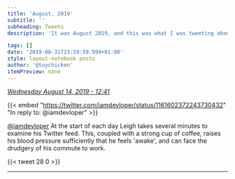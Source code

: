 ```yaml
---
title: 'August, 2019'
subtitle: ''
subheading: Tweets
description: 'It was August 2019, and this was what I was tweeting about...'

tags: []
date: '2019-08-31T23:59:59.999+01:00'
style: layout-notebook posts
author: '@toychicken'
itemPreview: none
---
```


<p><a id="1161603679616753669" href="#1161603679616753669"><em title="2019-08-14T12:41:13.000+01:00">Wednesday August 14, 2019 - 12:41</em></a></p>
      
{{< embed "https://twitter.com/iamdevloper/status/1161602372243730432" "In reply to: @iamdevloper" >}}


[@iamdevloper](https://twitter.com/@iamdevloper)  At the start of each day Leigh takes several minutes to examine his Twitter feed. This, coupled with a strong cup of coffee, raises his blood pressure sufficiently that he feels 'awake', and can face the drudgery of his commute to work.

{{< tweet 28 0 >}}

---
